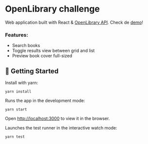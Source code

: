 # OpenLibrary challenge

Web application built with React & [OpenLibrary API](https://openlibrary.org/developers). Check de [demo](https://yuujitaka.github.io/open-library-challenge/)!

### Features:

- Search books
- Toggle results view between grid and list
- Preview book cover full-sized

## 🚀 Getting Started

Install with yarn:

`yarn install`

Runs the app in the development mode:

`yarn start`

Open [http://localhost:3000](http://localhost:3000) to view it in the browser.

Launches the test runner in the interactive watch mode:

`yarn test`
